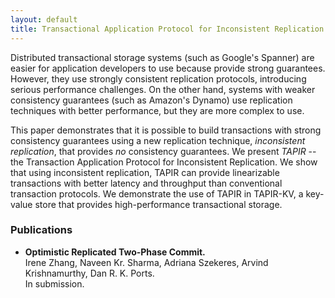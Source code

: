 ```yaml
---
layout: default
title: Transactional Application Protocol for Inconsistent Replication (TAPIR)
---
```


Distributed transactional storage systems (such as Google's Spanner)
are easier for application developers to use because provide strong
guarantees. However, they use strongly consistent replication
protocols, introducing serious performance challenges. On the other
hand, systems with weaker consistency guarantees (such as Amazon's
Dynamo) use replication techniques with better performance, but they
are more complex to use.
 
This paper demonstrates that it is possible to build transactions with
strong consistency guarantees using a new replication technique,
*inconsistent replication*, that provides *no* consistency guarantees.
We present *TAPIR* -- the Transaction Application
Protocol for Inconsistent Replication.  We show that using
inconsistent replication, TAPIR can provide linearizable transactions
with better latency and throughput than conventional transaction
protocols.  We demonstrate the use of TAPIR in TAPIR-KV, a key-value
store that provides high-performance transactional storage.

### Publications

- **Optimistic Replicated Two-Phase Commit.**   
Irene Zhang, Naveen Kr. Sharma, Adriana Szekeres, Arvind Krishnamurthy, Dan R. K. Ports.   
In submission.